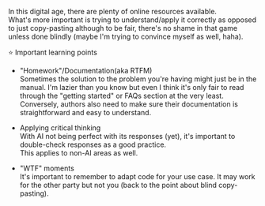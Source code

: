 In this digital age, there are plenty of online resources available.  
What's more important is trying to understand/apply it correctly as opposed to just copy-pasting although to be fair, there's no shame in that game unless done blindly (maybe I'm trying to convince myself as well, haha).

⭐ Important learning points

- "Homework"/Documentation(aka RTFM)  
  Sometimes the solution to the problem you're having might just be in the manual. I'm lazier than you know but even I think it's only fair to read through the "getting started" or FAQs section at the very least.  
  Conversely, authors also need to make sure their documentation is straightforward and easy to understand.

- Applying critical thinking  
  With AI not being perfect with its responses (yet), it's important to double-check responses as a good practice.  
  This applies to non-AI areas as well.

- "WTF" moments  
  It's important to remember to adapt code for your use case. It may work for the other party but not you (back to the point about blind copy-pasting).
